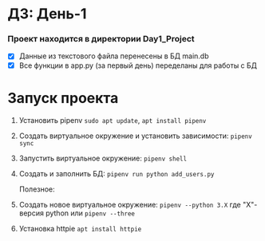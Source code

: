 
# ДЗ: День-1
### Проект находится в директории Day1_Project
- [x] Данные из текстового файла перенесены в БД main.db
- [x] Все функции в app.py (за первый день) переделаны для работы с БД

# Запуск проекта
  
1. Установить pipenv `sudo apt update`, `apt install pipenv`
2. Создать виртуальное окружение и установить зависимости: `pipenv sync`
3. Запустить виртуальное окружение: `pipenv shell`
4. Создать и заполнить БД: `pipenv run python add_users.py`

    Полезное:
1. Создать новое виртуальное окружение: `pipenv --python 3.X` где "X"- версия python или `pipenv --three`
2. Установка httpie `apt install httpie`





